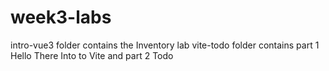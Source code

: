 # week3-labs
intro-vue3 folder contains the Inventory lab
vite-todo folder contains part 1 Hello There Into to Vite and part 2 Todo

